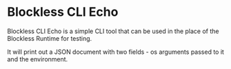 # Blockless CLI Echo

Blockless CLI Echo is a simple CLI tool that can be used in the place of the Blockless Runtime for testing.

It will print out a JSON document with two fields - os arguments passed to it and the environment.
